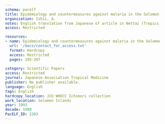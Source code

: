 ```yaml
---
schema: pacelf
title: Epidemiology and countermeasures against malaria in the Solomon Islands
organization: Ishii, A.
notes: English translation from Japanese of article in Nettai (Tropics)
access: Restricted

resources:
- name: Epidemiology and countermeasures against malaria in the Solomon Islands
  url: '/docs/contact_for_access.txt'
  format: Hardcopy
  access: Restricted
  pages: 195-207
 
category: Scientific Papers
access: Restricted
journal: Japanese Association Tropical Medicine
publisher: No publisher available. 
language: English 
tags: English 
hardcopy_location: JCU WHOCC Ichimori collection
work_location: Solomon Islands
year: 1993
decade: 1990
PacELF_ID: 2203
---
```

